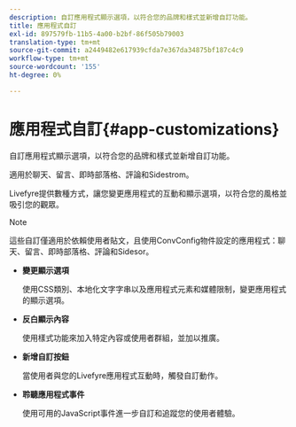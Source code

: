 ```yaml
---
description: 自訂應用程式顯示選項，以符合您的品牌和樣式並新增自訂功能。
title: 應用程式自訂
exl-id: 897579fb-11b5-4a00-b2bf-86f505b79003
translation-type: tm+mt
source-git-commit: a2449482e617939cfda7e367da34875bf187c4c9
workflow-type: tm+mt
source-wordcount: '155'
ht-degree: 0%

---
```


# 應用程式自訂{#app-customizations}

自訂應用程式顯示選項，以符合您的品牌和樣式並新增自訂功能。

適用於聊天、留言、即時部落格、評論和Sidestrom。

Livefyre提供數種方式，讓您變更應用程式的互動和顯示選項，以符合您的風格並吸引您的觀眾。

>[!NOTE]
>
>這些自訂僅適用於依賴使用者貼文，且使用ConvConfig物件設定的應用程式：聊天、留言、即時部落格、評論和Sidesor。

* **變更顯示選項**

   使用CSS類別、本地化文字字串以及應用程式元素和媒體限制，變更應用程式的顯示選項。

* **反白顯示內容**

   使用樣式功能來加入特定內容或使用者群組，並加以推廣。

* **新增自訂按鈕**

   當使用者與您的Livefyre應用程式互動時，觸發自訂動作。

* **聆聽應用程式事件**

   使用可用的JavaScript事件進一步自訂和追蹤您的使用者體驗。
